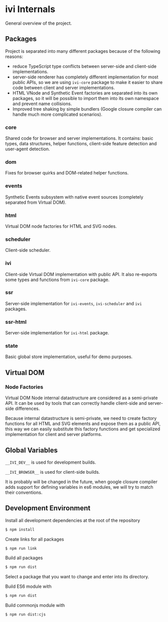 # ivi Internals

General overview of the project.

## Packages

Project is separated into many different packages because of the following reasons:

- reduce TypeScript type conflicts between server-side and client-side implementations.
- server-side renderer has completely different implementation for most public APIs, so we are using `ivi-core` package
to make it easier to share code between client and server implementations.
- HTML VNode and Synthetic Event factories are separated into its own packages, so it will be possible to import them
into its own namespace and prevent name collisions.
- Improved tree shaking by simple bundlers (Google closure compiler can handle much more complicated scenarios).

### core

Shared code for browser and server implementations. It contains: basic types, data structures, helper functions,
client-side feature detection and user-agent detection.

### dom

Fixes for browser quirks and DOM-related helper functions.

### events

Synthetic Events subsystem with native event sources (completely separated from Virtual DOM).

### html

Virtual DOM node factories for HTML and SVG nodes.

### scheduler

Client-side scheduler.

### ivi

Client-side Virtual DOM implementation with public API. It also re-exports some types and functions from `ivi-core`
package.

### ssr

Server-side implementation for `ivi-events`, `ivi-scheduler` and `ivi` packages.

### ssr-html

Server-side implementation for `ivi-html` package.

### state

Basic global store implementation, useful for demo purposes.

## Virtual DOM

### Node Factories

Virtual DOM Node internal datastructure are considered as a semi-private API. It can be used by tools that can
correctly handle client-side and server-side differences.

Because internal datastructure is semi-private, we need to create factory functions for all HTML and SVG elements and
expose them as a public API, this way we can easily substitute this factory functions and get specialized
implementation for client and server platforms.

## Global Variables

`__IVI_DEV__` is used for development builds.

`__IVI_BROWSER__` is used for client-side builds.

It is probably will be changed in the future, when google closure compiler adds support for defining variables in es6
modules, we will try to match their conventions.

## Development Environment

Install all development dependencies at the root of the repository

```sh
$ npm install
```

Create links for all packages

```sh
$ npm run link
```

Build all packages

```sh
$ npm run dist
```

Select a package that you want to change and enter into its directory.

Build ES6 module with

```sh
$ npm run dist
```

Build commonjs module with

```sh
$ npm run dist:cjs
```
